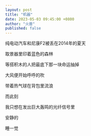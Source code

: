 ```yaml
---
layout: post
title: "机器"
date: 2023-05-03 09:45:00 +0800
author: "火兽"
published: false
---
```



纯电动汽车和尼康F2被丢在2014年的夏天

取景器里印着蓝色的森林

等搭积木的人把最底下那一块命运抽掉

大风便开始呼呼的吹

带着热气球在背包里流浪

而此刻

我只想在发出巨大轰鸣的光纤信号里

安静的

睡一觉

